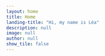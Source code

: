 ```yaml
---
layout: home
title: Home
landing-title: "Hi, my name is Léa"
description: null
image: null
author: null
show_tile: false
---
```

